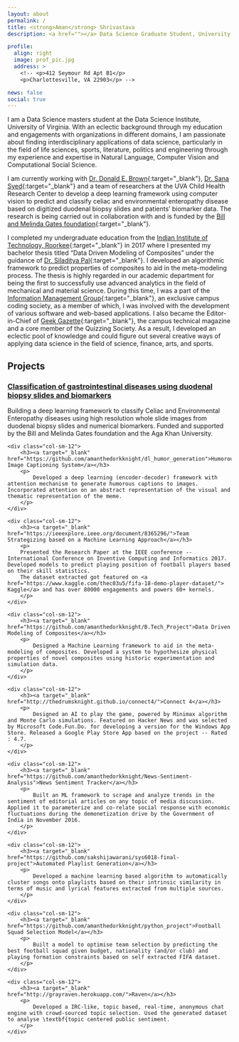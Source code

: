 ```yaml
---
layout: about
permalink: /
title: <strong>Aman</strong> Shrivastava
description: <a href=""></a> Data Science Graduate Student, University of Virginia

profile:
  align: right
  image: prof_pic.jpg
  address: >
    <!-- <p>412 Seymour Rd Apt B1</p>
    <p>Charlottesville, VA 22903</p> -->

news: false
social: true
---
```


I am a Data Science masters student at the Data Science Institute, University of Virginia. With an eclectic background through my education and engagements with organizations in different domains, I am passionate about finding interdisciplinary applications of data science, particularly in the field of life sciences, sports, literature, politics and engineering through my experience and expertise in Natural Language, Computer Vision and Computational Social Science.

I am currently working with [Dr. Donald E. Brown](https://engineering.virginia.edu/faculty/donald-e-brown-phd){:target="\_blank"}, [Dr. Sana Syed](https://research.med.virginia.edu/chrc/current-projects/sana-syed-md-ms/){:target="\_blank"} and a team of researchers at the UVA Child Health Research Center to develop a deep learning framework using computer vision to predict and classify celiac and environmental enteropathy disease based on digitized duodenal biopsy slides and patients’ biomarker data. The research is being carried out in collaboration with and is funded by the [Bill and Melinda Gates foundation](https://www.gatesfoundation.org/){:target="\_blank"}.

I completed my undergraduate education from the [Indian Institute of Technology, Roorkee](https://www.iitr.ac.in/){:target="\_blank"} in 2017 where I presented my bachelor thesis titled “Data Driven Modeling of Composites” under the guidance of [Dr. Siladitya Pal](https://www.iitr.ac.in/departments/ME/pages/People+Siladitya_Pal.html){:target="\_blank"}. I developed an algorithmic framework to predict properties of composites to aid in the meta-modeling process. The thesis is highly regarded in our academic department for being the first to successfully use advanced analytics in the field of mechanical and material science. During this time, I was a part of the [Information Management Group](https://img.channeli.in/){:target="\_blank"}, an exclusive campus coding society, as a member of which, I was involved with the development of various software and web-based applications. I also became the Editor-in-Chief of [Geek Gazette](https://geekgazette.org/){:target="\_blank"}, the campus technical magazine and a core member of the Quizzing Society. As a result, I developed an eclectic pool of knowledge and could figure out several creative ways of applying data science in the field of science, finance, arts, and sports.

<!-- Write your biography here. Tell the world about yourself. Link to your favorite [subreddit](http://reddit.com){:target="\_blank"}. You can put a picture in, too. The code is already in, just name your picture `prof_pic.jpg` and put it in the `img/` folder.

Put your address / P.O. box / other info right below your picture. You can also disable any these elements by editing `profile` property of the YAML header of your `_pages/about.md`. Edit `_bibliography/papers.bib` and Jekyll will render your [publications page](/al-folio/publications/) automatically.

Link to your social media connections, too. This theme is set up to use [Font Awesome icons](http://fortawesome.github.io/Font-Awesome/){:target="\_blank"} and [Academicons](https://jpswalsh.github.io/academicons/){:target="\_blank"}, like the ones below. Add your Facebook, Twitter, LinkedIn, Google Scholar, or just disable all of them. -->


## Projects
<div class="row">
    <div class="col-sm-12">
        <h3><a target="_blank" href="https://github.com/UVA-DSI-2019-Capstones/CHRC">Classification of gastrointestinal diseases using duodenal biopsy slides and biomarkers</a></h3>
        <p>
            Building a deep learning framework to classify Celiac and Environmental Enteropathy diseases using high resolution whole slide images from duodenal biopsy slides and numerical biomarkers. Funded and supported by the Bill and Melinda Gates foundation and the Aga Khan University.
        </p>
    </div>

    <div class="col-sm-12">
        <h3><a target="_blank" href="https://github.com/amanthedorkknight/dl_humor_generation">Humorous Image Captioning System</a></h3>
        <p>
            Developed a deep learning (encoder-decoder) framework with attention mechanism to generate humorous captions to images. Incorporated attention on an abstract representation of the visual and thematic representation of the meme.
        </p>
    </div>

    <div class="col-sm-12">
        <h3><a target="_blank" href="https://ieeexplore.ieee.org/document/8365296/">Team  Strategizing based on a Machine Learning Approach</a></h3>
        <p>
        Presented the Research Paper at the IEEE conference -- International Conference on Inventive Computing and Informatics 2017. Developed models to predict playing position of football players based on their skill statistics.
        The dataset extracted got featured on <a href="https://www.kaggle.com/thec03u5/fifa-18-demo-player-dataset/"> Kaggle</a> and has over 80000 engagements and powers 60+ kernels.
        </p>
    </div>

    <div class="col-sm-12">
        <h3><a target="_blank" href="https://github.com/amanthedorkknight/B.Tech_Project">Data Driven Modeling of Composites</a></h3>
        <p>
            Designed a Machine Learning framework to aid in the meta-modeling of composites. Developed a system to hypothesize physical properties of novel composites using historic experimentation and simulation data.
        </p>
    </div>

    <div class="col-sm-12">
        <h3><a target="_blank" href="http://thedrumsknight.github.io/connect4/">Connect 4</a></h3>
        <p>
            Designed an AI to play the game, powered by Minimax algorithm and Monte Carlo simulations. Featured on Hacker News and was selected by Microsoft Code.Fun.Do. for developing a version for the Windows App Store. Released a Google Play Store App based on the project -- Rated : 4.7.
        </p>
    </div>

    <div class="col-sm-12">
        <h3><a target="_blank" href="https://github.com/amanthedorkknight/News-Sentiment-Analysis">News Sentiment Tracker</a></h3>
        <p>
            Built an ML framework to scrape and analyze trends in the sentiment of editorial articles on any topic of media discussion. Applied it to parameterize and co-relate social response with economic fluctuations during the demonetization drive by the Government of India in November 2016.
        </p>
    </div>

    <div class="col-sm-12">
        <h3><a target="_blank" href="https://github.com/sakshijawarani/sys6018-final-project">Automated Playlist Generation</a></h3>
        <p>
            Developed a machine learning based algorithm to automatically cluster songs onto playlists based on their intrinsic similarity in terms of music and lyrical features extracted from multiple sources.
        </p>
    </div>

    <div class="col-sm-12">
        <h3><a target="_blank" href="https://github.com/amanthedorkknight/python_project">Football Squad Selection Model</a></h3>
        <p>
            Built a model to optimise team selection by predicting the best football squad given budget, nationality (and/or club) and playing formation constraints based on self extracted FIFA dataset.
        </p>
    </div>

    <div class="col-sm-12">
        <h3><a target="_blank" href="http://grayraven.herokuapp.com/">Raven</a></h3>
        <p>
            Developed a IRC-like, topic based, real-time, anonymous chat engine with crowd-sourced topic selection. Used the generated dataset to analyse \textbf{topic centered public sentiment.
        </p>
    </div>
</div>
